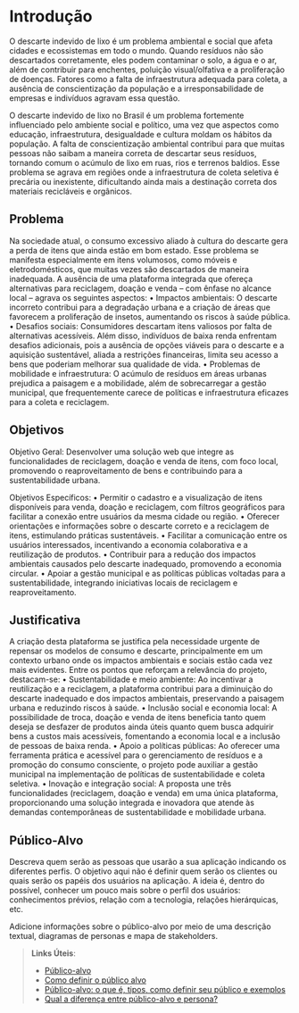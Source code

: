 # Introdução

O descarte indevido de lixo é um problema ambiental e social que afeta cidades e ecossistemas em todo o mundo. Quando resíduos não são descartados corretamente, eles podem contaminar o solo, a água e o ar, além de contribuir para enchentes, poluição visual/olfativa e a proliferação de doenças. Fatores como a falta de infraestrutura adequada para coleta, a ausência de conscientização da população e a irresponsabilidade de empresas e indivíduos agravam essa questão. 

O descarte indevido de lixo no Brasil é um problema fortemente influenciado pelo ambiente social e político, uma vez que aspectos como educação, infraestrutura, desigualdade e cultura moldam os hábitos da população. A falta de conscientização ambiental contribui para que muitas pessoas não saibam a maneira correta de descartar seus resíduos, tornando comum o acúmulo de lixo em ruas, rios e terrenos baldios. Esse problema se agrava em regiões onde a infraestrutura de coleta seletiva é precária ou inexistente, dificultando ainda mais a destinação correta dos materiais recicláveis e orgânicos.


## Problema

Na sociedade atual, o consumo excessivo aliado à cultura do descarte gera a perda de itens que ainda estão em bom estado. Esse problema se manifesta especialmente em itens volumosos, como móveis e eletrodomésticos, que muitas vezes são descartados de maneira inadequada. A ausência de uma plataforma integrada que ofereça alternativas para reciclagem, doação e venda – com ênfase no alcance local – agrava os seguintes aspectos:
    • Impactos ambientais: O descarte incorreto contribui para a degradação urbana e a criação de áreas que favorecem a proliferação de insetos, aumentando os riscos à saúde pública.
    • Desafios sociais: Consumidores descartam itens valiosos por falta de alternativas acessíveis. Além disso, indivíduos de baixa renda enfrentam desafios adicionais, pois a ausência de opções viáveis para o descarte e a aquisição sustentável, aliada a restrições financeiras, limita seu acesso a bens que poderiam melhorar sua qualidade de vida.
    • Problemas de mobilidade e infraestrutura: O acúmulo de resíduos em áreas urbanas prejudica a paisagem e a mobilidade, além de sobrecarregar a gestão municipal, que frequentemente carece de políticas e infraestrutura eficazes para a coleta e reciclagem.


## Objetivos

Objetivo Geral:
Desenvolver uma solução web que integre as funcionalidades de reciclagem, doação e venda de itens, com foco local, promovendo o reaproveitamento de bens e contribuindo para a sustentabilidade urbana.

Objetivos Específicos:
    • Permitir o cadastro e a visualização de itens disponíveis para venda, doação e reciclagem, com filtros geográficos para facilitar a conexão entre usuários da mesma cidade ou região. 
    • Oferecer orientações e informações sobre o descarte correto e a reciclagem de itens, estimulando práticas sustentáveis. 
    • Facilitar a comunicação entre os usuários interessados, incentivando a economia colaborativa e a reutilização de produtos. 
    • Contribuir para a redução dos impactos ambientais causados pelo descarte inadequado, promovendo a economia circular. 
    • Apoiar a gestão municipal e as políticas públicas voltadas para a sustentabilidade, integrando iniciativas locais de reciclagem e reaproveitamento. 


## Justificativa

A criação desta plataforma se justifica pela necessidade urgente de repensar os modelos de consumo e descarte, principalmente em um contexto urbano onde os impactos ambientais e sociais estão cada vez mais evidentes. Entre os pontos que reforçam a relevância do projeto, destacam-se:
    • Sustentabilidade e meio ambiente: Ao incentivar a reutilização e a reciclagem, a plataforma contribui para a diminuição do descarte inadequado e dos impactos ambientais, preservando a paisagem urbana e reduzindo riscos à saúde. 
    • Inclusão social e economia local: A possibilidade de troca, doação e venda de itens beneficia tanto quem deseja se desfazer de produtos ainda úteis quanto quem busca adquirir bens a custos mais acessíveis, fomentando a economia local e a inclusão de pessoas de baixa renda. 
    • Apoio a políticas públicas: Ao oferecer uma ferramenta prática e acessível para o gerenciamento de resíduos e a promoção do consumo consciente, o projeto pode auxiliar a gestão municipal na implementação de políticas de sustentabilidade e coleta seletiva. 
    • Inovação e integração social: A proposta une três funcionalidades (reciclagem, doação e venda) em uma única plataforma, proporcionando uma solução integrada e inovadora que atende às demandas contemporâneas de sustentabilidade e mobilidade urbana. 

## Público-Alvo

Descreva quem serão as pessoas que usarão a sua aplicação indicando os diferentes perfis. O objetivo aqui não é definir quem serão os clientes ou quais serão os papéis dos usuários na aplicação. A ideia é, dentro do possível, conhecer um pouco mais sobre o perfil dos usuários: conhecimentos prévios, relação com a tecnologia, relações hierárquicas, etc.

Adicione informações sobre o público-alvo por meio de uma descrição textual, diagramas de personas e mapa de stakeholders.

> **Links Úteis**:
> - [Público-alvo](https://blog.hotmart.com/pt-br/publico-alvo/)
> - [Como definir o público alvo](https://exame.com/pme/5-dicas-essenciais-para-definir-o-publico-alvo-do-seu-negocio/)
> - [Público-alvo: o que é, tipos, como definir seu público e exemplos](https://klickpages.com.br/blog/publico-alvo-o-que-e/)
> - [Qual a diferença entre público-alvo e persona?](https://rockcontent.com/blog/diferenca-publico-alvo-e-persona/)
